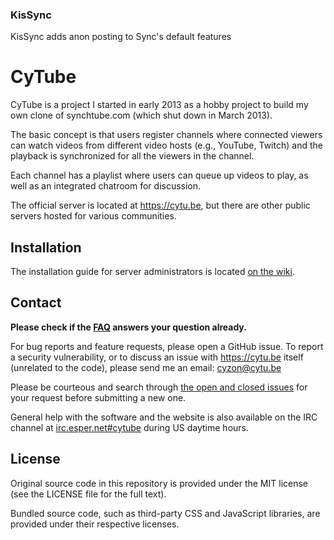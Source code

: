 ### KisSync

KisSync adds anon posting to Sync's default features

CyTube
======

CyTube is a project I started in early 2013 as a hobby project to build my own
clone of synchtube.com (which shut down in March 2013).

The basic concept is that users register channels where connected viewers can
watch videos from different video hosts (e.g., YouTube, Twitch) and the playback
is synchronized for all the viewers in the channel.

Each channel has a playlist where users can queue up videos to play, as well as
an integrated chatroom for discussion.

The official server is located at https://cytu.be, but there are other public
servers hosted for various communities.

## Installation

The installation guide for server administrators is located [on the
wiki](https://github.com/calzoneman/sync/wiki/CyTube-3.0-Installation-Guide).

## Contact

**Please check if the
[FAQ](https://github.com/calzoneman/sync/wiki/Frequently-Asked-Questions)
answers your question already.**

For bug reports and feature requests, please open a GitHub issue.  To report a
security vulnerability, or to discuss an issue with https://cytu.be itself
(unrelated to the code), please send me an email: cyzon@cytu.be

Please be courteous and search through [the open and closed
issues](https://github.com/calzoneman/sync/issues?utf8=%E2%9C%93&q=is%3Aissue)
for your request before submitting a new one.

General help with the software and the website is also available on the IRC
channel at [irc.esper.net#cytube](http://webchat.esper.net/?channels=cytube)
during US daytime hours.

## License

Original source code in this repository is provided under the MIT license
(see the LICENSE file for the full text).

Bundled source code, such as third-party CSS and JavaScript libraries, are
provided under their respective licenses.

